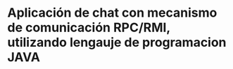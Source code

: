 # Aplicación de chat con mecanismo de comunicación RPC/RMI, utilizando lengauje de programacion JAVA
